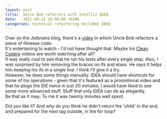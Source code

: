 ```yaml
---
layout: post
title:  Uncle Bob refactors with IntelliJ IDEA
date:   2011-09-23 18:08:00 +0200
categories: technical refactoring UncleBob IDEA
---
```

Over on the Jetbrains blog, there's a [video](http://blogs.jetbrains.com/idea/2011/09/refactoring-in-intellij-idea-live-by-robert-c-martin-uncle-bob/) in which Uncle Bob refactors a piece of fitnesse code.  
It's entertaining to watch - I'd not have thought that. Maybe his [Clean Coders](http://www.cleancoders.com/) videos are worth watching after all?  
It was really cool to see that he ran his tests after every single step. Also, I was surprised by him removing the braces on ifs and elses. He says it helps him keeping his ifs in a single line. I think I'll give it a try.  
However, he does some things manually. IDEA should have shortcuts for some of his operations - given that it's featured as a promotional video and that he plugs the IDE twice in just 20 minutes, I would have liked to see some more advanced stuff. Stuff that only IDEA can do as elegantly.  
Be that as it may: To me it was twenty minutes well spent.  

Did you like it? And why do you think he didn't return the 'child' in the end, and prepared for the next tag outside, in the for loop?